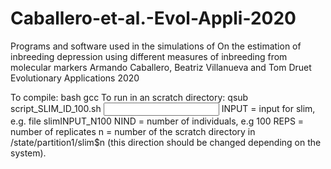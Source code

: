 # Caballero-et-al.-Evol-Appli-2020

Programs and software used in the simulations of 
On the estimation of inbreeding depression using different measures of inbreeding from molecular markers
Armando Caballero, Beatriz Villanueva and Tom Druet
Evolutionary Applications 2020

To compile: bash gcc
To run in an scratch directory: qsub script_SLIM_ID_100.sh <INPUT> <NIND> <REPS> <n>
INPUT = input for slim, e.g. file slimINPUT_N100
NIND = number of individuals, e.g 100
REPS = number of replicates
n = number of the scratch directory in /state/partition1/slim$n (this direction should be changed depending on the system).
